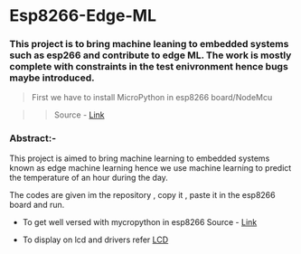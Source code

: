 # Esp8266-Edge-ML

### This project is to bring machine leaning to embedded systems such as esp266 and contribute to edge ML. The work is mostly complete with constraints in the test enivronment hence bugs maybe introduced.


>First we have to install MicroPython in esp8266 board/NodeMcu

>>Source - [Link](https://randomnerdtutorials.com/getting-started-micropython-esp32-esp8266/)

### Abstract:- 
This project is aimed to bring machine learning to embedded systems known as edge machine learning
hence we use machine learning to predict the temperature of an hour during the day.


The codes are given im the repository , copy it , paste it in the esp8266 board and run.


* To get well versed with mycropython in esp8266 
Source - [Link](http://docs.micropython.org/en/latest/esp8266/quickref.html#general-board-control)

* To display on lcd and drivers
refer
[LCD](https://github.com/dhylands/python_lcd)
